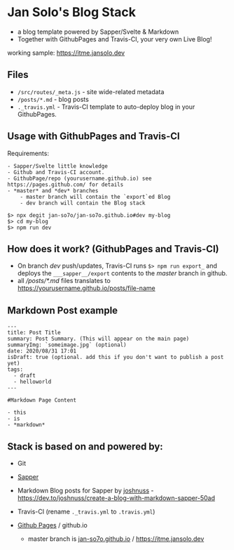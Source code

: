 # Jan Solo's Blog Stack

- a blog template powered by Sapper/Svelte & Markdown
- Together with GithubPages and Travis-CI, your very own Live Blog!

working sample: https://itme.jansolo.dev

## Files

- `/src/routes/_meta.js` - site wide-related metadata
- `/posts/*.md` - blog posts
- `._travis.yml` - Travis-CI template to auto-deploy blog in your GithubPages.

## Usage with GithubPages and Travis-CI

Requirements: 

    - Sapper/Svelte little knowledge
    - Github and Travis-CI account.
    - GithubPage/repo (yourusername.github.io) see https://pages.github.com/ for details
    - *master* and *dev* branches
        - master branch will contain the `export`ed Blog
        - dev branch will contain the Blog stack

```
$> npx degit jan-so7o/jan-so7o.github.io#dev my-blog
$> cd my-blog
$> npm run dev

```

## How does it work? (GithubPages and Travis-CI)

- On branch *dev* push/updates, Travis-CI runs `$> npm run export_` and deploys the `___sapper__/export` contents to the *master* branch in github.
- all _/posts/*.md_ files translates to  https://yourusername.github.io/posts/file-name

## Markdown Post example

```
---
title: Post Title
summary: Post Summary. (This will appear on the main page)
summaryImg: `someimage.jpg` (optional)
date: 2020/08/31 17:01
isDraft: true (optional. add this if you don't want to publish a post yet)
tags:
  - draft
  - helloworld
---

#Markdown Page Content

- this
- is
- *markdown*

```


## Stack is based on and powered by:

- Git
- [Sapper](https://github.com/sveltejs/sapper)
- Markdown Blog posts for Sapper by [joshnuss](https://github.com/joshnuss/sapper-template) - https://dev.to/joshnuss/create-a-blog-with-markdown-sapper-50ad
- Travis-CI (rename `._travis.yml` to `.travis.yml`)
- [Github Pages](https://pages.github.com/) / github.io 

    - master branch is [jan-so7o.github.io](https://help.github.com/articles/setting-up-a-custom-domain-with-github-pages/) / https://itme.jansolo.dev
